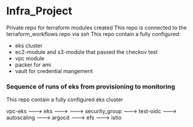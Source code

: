 # Infra_Project
Private repo for terraform modules created 
This repo is connected to the terraform_workflows repo via ssh
This repo contain a fully configured:
- eks cluster
- ec2-module and s3-module that passed the checkov test
- vpc module
- packer for ami
- vault for credential mangement 


### Sequence of runs of eks from provisioning to monitoring
This repo contain a fully configured eks cluster 

vpc-eks ---> eks ---> ---> security_group ---> test-oidc ---> autoscaling ---> argocd ---> efs ---> istio